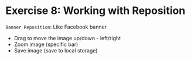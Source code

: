 # Exercise 8: Working with Reposition
`Banner Reposition`: Like Facebook banner
  - Drag to move the image up/down - left/right
  - Zoom image (specific bar)
  - Save image (save to local storage)
